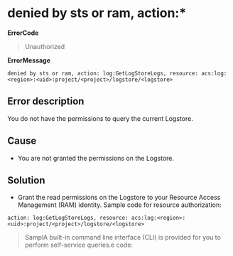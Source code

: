 # denied by sts or ram, action:\*

**ErrorCode**

> Unauthorized

**ErrorMessage**

```
denied by sts or ram, action: log:GetLogStoreLogs, resource: acs:log:<region>:<uid>:project/<project>/logstore/<logstore>
```

## Error description

You do not have the permissions to query the current Logstore.

## Cause

- You are not granted the permissions on the Logstore.

## Solution

- Grant the read permissions on the Logstore to your Resource Access Management (RAM) identity. Sample code for resource authorization:

```
action: log:GetLogStoreLogs, resource: acs:log:<region>:<uid>:project/<project>/logstore/<logstore>
```

> SamplA built-in command line interface (CLI) is provided for you to perform self-service queries.e code:
